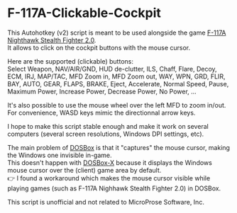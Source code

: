 # F-117A-Clickable-Cockpit

This Autohotkey (v2) script is meant to be used alongside the game [F-117A Nighthawk Stealth Fighter 2.0](https://store.steampowered.com/app/328920/F117A_Nighthawk_Stealth_Fighter_20/).<br/>
It allows to click on the cockpit buttons with the mouse cursor.

Here are the supported (clickable) buttons: <br/>
Select Weapon, NAV/AIR/GND, HUD de-clutter, ILS, Chaff, Flare, Decoy, ECM, IRJ, MAP/TAC, MFD Zoom in, MFD Zoom out, WAY, WPN, GRD, FLIR, BAY, AUTO, GEAR, FLAPS, BRAKE, Eject, Accelerate, Normal Speed, Pause, Maximum Power, Increase Power, Decrease Power, No Power, ...

It's also possible to use the mouse wheel over the left MFD to zoom in/out.<br/>
For convenience, WASD keys mimic the directionnal arrow keys.

I hope to make this script stable enough and make it work on several computers (several screen resolutions, Windows DPI settings, etc).

The main problem of [DOSBox](https://www.dosbox.com/) is that it "captures" the mouse cursor, making the Windows one invisible in-game.<br/>
This doesn't happen with [DOSBox-X](https://dosbox-x.com/) because it displays the Windows mouse cursor over the (client) game area by default.<br/>
👉 I found a workaround which makes the mouse cursor visible while playing games (such as F-117A Nighhawk Stealth Fighter 2.0) in DOSBox.

This script is unofficial and not related to MicroProse Software, Inc.
